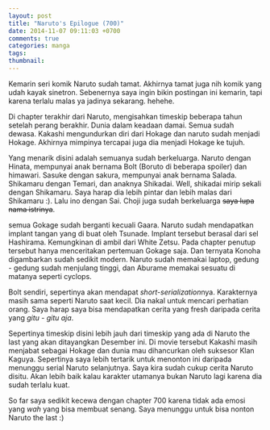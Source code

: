 ```yaml
---
layout: post
title: "Naruto's Epilogue (700)"
date: 2014-11-07 09:11:03 +0700
comments: true
categories: manga
tags: 
thumbnail:
---
```


Kemarin seri komik Naruto sudah tamat. Akhirnya tamat juga nih komik yang udah kayak sinetron. Sebenernya saya ingin bikin postingan ini kemarin, tapi karena terlalu malas ya jadinya sekarang. hehehe.

Di chapter terakhir dari Naruto, mengisahkan timeskip beberapa tahun setelah perang berakhir. Dunia dalam keadaan damai. Semua sudah dewasa. Kakashi mengundurkan diri dari Hokage dan naruto sudah menjadi Hokage. Akhirnya mimpinya tercapai juga dia menjadi Hokage ke tujuh.

Yang menarik disini adalah semuanya sudah berkeluarga. Naruto dengan Hinata, mempunyai anak bernama Bolt (Boruto di beberapa spoiler) dan himawari. Sasuke dengan sakura, mempunyai anak bernama Salada. Shikamaru dengan Temari, dan anaknya Shikadai. Well, shikadai mirip sekali dengan Shikamaru. Saya harap dia lebih pintar dan lebih malas dari Shikamaru :). Lalu ino dengan Sai. Choji juga sudah berkeluarga <del>saya lupa nama istrinya</del>. 

semua Gokage sudah berganti kecuali Gaara. Naruto sudah mendapatkan implant tangan yang di buat oleh Tsunade. Implant tersebut berasal dari sel Hashirama. Kemungkinan di ambil dari White Zetsu. Pada chapter penutup tersebut hanya menceritakan pertemuan Gokage saja. Dan ternyata Konoha digambarkan sudah sedikit modern. Naruto sudah memakai laptop, gedung - gedung sudah menjulang tinggi, dan Aburame memakai sesuatu di matanya seperti cyclops.

Bolt sendiri, sepertinya akan mendapat *short-serialization*nya. Karakternya masih sama seperti Naruto saat kecil. Dia nakal untuk mencari perhatian orang. Saya harap saya bisa mendapatkan cerita yang fresh daripada cerita yang *gitu - gitu aja*.

Sepertinya timeskip disini lebih jauh dari timeskip yang ada di Naruto the last yang akan ditayangkan Desember ini. Di movie tersebut Kakashi masih menjabat sebagai Hokage dan dunia mau dihancurkan oleh suksesor Klan Kaguya. Sepertinya saya lebih tertarik untuk menonton ini daripada menunggu serial Naruto selanjutnya. Saya kira sudah cukup cerita Naruto disitu. Akan lebih baik kalau karakter utamanya bukan Naruto lagi karena dia sudah terlalu kuat.

So far saya sedikit kecewa dengan chapter 700 karena tidak ada emosi yang *wah* yang bisa membuat senang. Saya menunggu untuk bisa nonton Naruto the last :)


